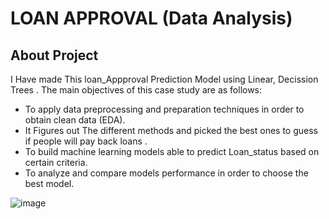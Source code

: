 # LOAN APPROVAL (Data Analysis)
## About Project
I Have made This loan_Appproval Prediction Model using Linear, Decission Trees . The main objectives of this case study are as follows:

* To apply data preprocessing and preparation techniques in order to obtain clean data (EDA).
* It Figures out The different methods and picked the best ones to guess if people will pay back loans .
* To build machine learning models able to predict Loan_status based on certain criteria.
* To analyze and compare models performance in order to choose the best model.


![image](https://github.com/VishalMurya/Loan-Data_Analysis/assets/146605505/b51edf00-56af-4c42-8f22-0d5c6635d168)
